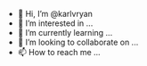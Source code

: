 - 👋 Hi, I’m @karlvryan
- 👀 I’m interested in ...
- 🌱 I’m currently learning ...
- 💞️ I’m looking to collaborate on ...
- 📫 How to reach me ...

<!---
karlvryan/karlvryan is a ✨ special ✨ repository because its `README.md` (this file) appears on your GitHub profile.
You can click the Preview link to take a look at your changes.
--->
